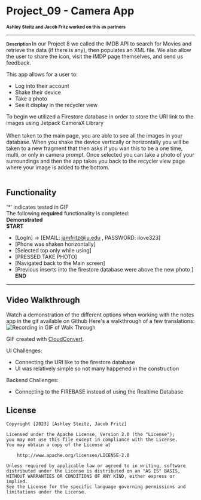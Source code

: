 # Project_09 - Camera App
<span style="font-size: smaller;"><strong>Ashley Steitz and Jacob Fritz worked on this as partners</strong></span>

---
<span style="font-size: smaller;"><strong> Description </strong> </span>
In our Project 8 we called the IMDB API to search for Movies and retrieve the data (if there is any), then populates an XML file. We also allow the user to share the icon, visit the IMDP page themselves, and send us feedback.
<br>

This app allows for a user to:
- Log into their account
- Shake their device
- Take a photo
- See it display in the recycler view

To begin we utilized a Firestore database in order to store the URI link to the images using Jetpack CameraX Library
<br>
<br>
When taken to the main page, you are able to see all the images in your database. When you shake the device vertically or horizontally
you will be taken to a new fragment that then asks if you wan this to be a one time, multi, or only in camera prompt. Once selected you can take a photo of
your surroundings and then the app takes you back to the recycler view page where your image is added to the bottom. 
<br>
<br>



## Functionality
'*' indicates tested in GIF  
The following **required** functionality is completed:
<br>
**Demonstrated**
<br>
**START**
* [LogIn] -> [EMAIL: jamfritz@iu.edu , PASSWORD: ilove323]
* [Phone was shaken horizontally] 
* [Selected top only while using]
* [PRESSED TAKE PHOTO] 
* [Navigated back to the Main screen] 
* [Previous inserts into the firestore database were above the new photo ]
  <br>
**END**


---
## Video Walkthrough
Watch a demonstration of the different options when working with the notes app in the gif available on Github
Here's a walkthrough of a few translations:
<br>
![Recording in GIF of Walk Through](https://github.com/asteitz/Project_8/blob/master/app/src/main/java/com/example/project8/convert.gif)

GIF created with [CloudConvert](https://cloudconvert.com/).

UI Challenges:
- Connecting the URI like to the firestore database
- UI was relatively simple so not many happened in the construction

Backend Challenges:
- Connecting to the FIREBASE instead of using the Realtime Database

## License

    Copyright [2023] [Ashley Steitz, Jacob Fritz]

    Licensed under the Apache License, Version 2.0 (the "License");
    you may not use this file except in compliance with the License.
    You may obtain a copy of the License at

        http://www.apache.org/licenses/LICENSE-2.0

    Unless required by applicable law or agreed to in writing, software
    distributed under the License is distributed on an "AS IS" BASIS,
    WITHOUT WARRANTIES OR CONDITIONS OF ANY KIND, either express or implied.
    See the License for the specific language governing permissions and
    limitations under the License.